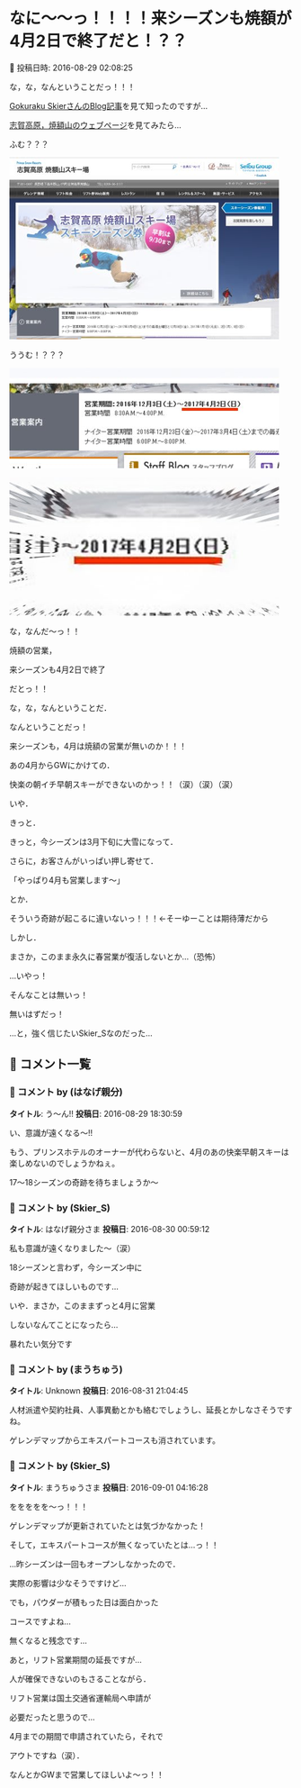 # なに～～っ！！！！来シーズンも焼額が4月2日で終了だと！？？

📅 投稿日時: 2016-08-29 02:08:25

な，な，なんということだっ！！！





[Gokuraku SkierさんのBlog記事](http://red.ap.teacup.com/gokurakuskier/561.html)を見て知ったのですが…





[志賀高原，焼額山のウェブページ](http://www.princehotels.co.jp/ski/shiga/)を見てみたら…


ふむ？？？




![d4888ba1607e5aeccc42f54420c515d0.jpg](images/d4888ba1607e5aeccc42f54420c515d0.jpg)







ううむ！？？？




![22024a697cf154b038e80e8d9df55ce2.jpg](images/22024a697cf154b038e80e8d9df55ce2.jpg)









![0e53a5496e373af7683f146237425ab1.jpg](images/0e53a5496e373af7683f146237425ab1.jpg)







な，なんだ～っ！！


焼額の営業，


来シーズンも4月2日で終了


だとっ！！





な，な，なんということだ．


なんということだっ！





来シーズンも，4月は焼額の営業が無いのか！！！


あの4月からGWにかけての．


快楽の朝イチ早朝スキーができないのかっ！！（涙）（涙）（涙）





いや．


きっと．


きっと，今シーズンは3月下旬に大雪になって．


さらに，お客さんがいっぱい押し寄せて．


「やっぱり4月も営業します～」


とか．


そういう奇跡が起こるに違いないっ！！！←そーゆーことは期待薄だから





しかし．


まさか，このまま永久に春営業が復活しないとか…（恐怖）


…いやっ！


そんなことは無いっ！


無いはずだっ！


…と，強く信じたいSkier_Sなのだった…

## 💬 コメント一覧

### 💬 コメント by (はなげ親分)
**タイトル**: う～ん!!
**投稿日**: 2016-08-29 18:30:59

い、意識が遠くなる～!!



もう、プリンスホテルのオーナーが代わらないと、4月のあの快楽早朝スキーは楽しめないのでしょうかねぇ。



17～18シーズンの奇跡を待ちましょうか～

### 💬 コメント by (Skier_S)
**タイトル**: はなげ親分さま
**投稿日**: 2016-08-30 00:59:12

私も意識が遠くなりました～（涙）

18シーズンと言わず，今シーズン中に

奇跡が起きてほしいものです…



いや．まさか，このままずっと4月に営業

しないなんてことになったら…

暴れたい気分です

### 💬 コメント by (まうちゅう)
**タイトル**: Unknown
**投稿日**: 2016-08-31 21:04:45

人材派遣や契約社員、人事異動とかも絡むでしょうし、延長とかしなさそうですね。

ゲレンデマップからエキスパートコースも消されています。

### 💬 コメント by (Skier_S)
**タイトル**: まうちゅうさま
**投稿日**: 2016-09-01 04:16:28

ををををを～っ！！！

ゲレンデマップが更新されていたとは気づかなかった！

そして，エキスパートコースが無くなっていたとは…っ！！

…昨シーズンは一回もオープンしなかったので．

実際の影響は少なそうですけど…

でも，パウダーが積もった日は面白かった

コースですよね…

無くなると残念です…



あと，リフト営業期間の延長ですが…

人が確保できないのもさることながら．

リフト営業は国土交通省運輸局へ申請が

必要だったと思うので…

4月までの期間で申請されていたら，それで

アウトですね（涙）．



なんとかGWまで営業してほしいよ～っ！！

